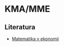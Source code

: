 # KMA/MME

## Literatura

- [Matematika v ekonomii](http://projects.math.slu.cz/AM/activ/soubory/opory/MatVEkon.pdf)
